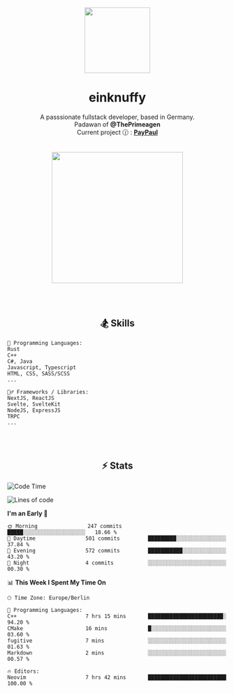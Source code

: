 <p align="center">
   <br />
   <a href="https://github.com/einKnuffy" target="_blank"><img width="150px" src="https://avatars.githubusercontent.com/u/66639485?s=400&u=fc9b6f7cbddb6dfbb93dc63483f7fc7aee75ac2e&v=4" /></a>
   <h1 align="center"><b>einknuffy</b></h1>
   <p align="center">A passsionate fullstack developer, based in Germany. <br/>
   Padawan of <b>@ThePrimeagen</b> <br/>
   Current project 🕜 : <b><a href="https://github.com/einKnuffy/paypaul">PayPaul</a></b><br/><br/>
      
   <p align="center">
      <img src="https://lanyard.cnrad.dev/api/675737917200662539" alt="" width="300px" /></p>
   </p>
</p>

<br/><br/>

<p align="center">
     <h2 align="center"><b>🏂 Skills</b></h2>
      <p align="center">
<!-- <p align="center"><b>That's it. Thanks for reading my profile 🤓</b></p>
<p align="center">
<img align="center" width="150px" src="https://i.kym-cdn.com/entries/icons/facebook/000/016/546/hidethepainharold.jpg" /></p><br/><br/> -->

```text
💬 Programming Languages:
Rust
C++
C#, Java
Javascript, Typescript
HTML, CSS, SASS/SCSS
...

🤹‍♂️ Frameworks / Libraries:
NextJS, ReactJS
Svelte, SvelteKit
NodeJS, ExpressJS
TRPC
...
```
</p>
</p>

<br/><br/>

<p align="center">
    <h2 align="center"><b>⚡ Stats</b></h2>
    <p align="center">

<!--START_SECTION:waka-->
![Code Time](http://img.shields.io/badge/Code%20Time-164%20hrs%207%20mins-blue)

![Lines of code](https://img.shields.io/badge/From%20Hello%20World%20I%27ve%20Written-8.3%20million%20lines%20of%20code-blue)

**I'm an Early 🐤** 

```text
🌞 Morning                247 commits         █████░░░░░░░░░░░░░░░░░░░░   18.66 % 
🌆 Daytime                501 commits         █████████░░░░░░░░░░░░░░░░   37.84 % 
🌃 Evening                572 commits         ███████████░░░░░░░░░░░░░░   43.20 % 
🌙 Night                  4 commits           ░░░░░░░░░░░░░░░░░░░░░░░░░   00.30 % 
```


📊 **This Week I Spent My Time On** 

```text
🕑︎ Time Zone: Europe/Berlin

💬 Programming Languages: 
C++                      7 hrs 15 mins       ████████████████████████░   94.20 % 
CMake                    16 mins             █░░░░░░░░░░░░░░░░░░░░░░░░   03.60 % 
fugitive                 7 mins              ░░░░░░░░░░░░░░░░░░░░░░░░░   01.63 % 
Markdown                 2 mins              ░░░░░░░░░░░░░░░░░░░░░░░░░   00.57 % 

🔥 Editors: 
Neovim                   7 hrs 42 mins       █████████████████████████   100.00 % 
```


<!--END_SECTION:waka-->

   </p>
</p>

<br/>
